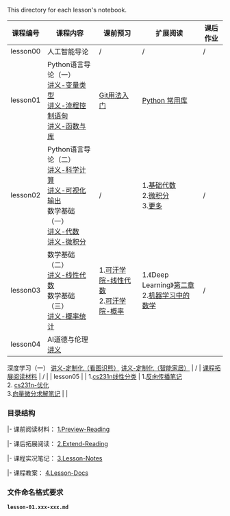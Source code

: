 This directory for each lesson's notebook.

| 课程编号 | 课程内容                                                     | 课前预习                                                     | 扩展阅读                                                     | 课后作业 |
| -------- | ------------------------------------------------------------ | ------------------------------------------------------------ | ------------------------------------------------------------ | -------- |
| lesson00 | 人工智能导论                                                 | /                                                            | /                                                            | /        |
| lesson01 | Python语言导论（一）<br>[讲义-变量类型](4.Lesson-Docs/lesson01-Python语言导论.01-变量类型.ipynb) <br>[讲义-流程控制语句](4.Lesson-Docs/lesson01-Python语言导论.02-流程控制语句.ipynb) <br/>[讲义-函数与库](4.Lesson-Docs/lesson01-Python语言导论.03-函数与库.ipynb) | [Git用法入门](1.Preview-Reading/lesson01-pre-git-use-guide.md) | [Python 常用库](2.Extend-Reading/lesson01-ER.md)             |          |
| lesson02 | Python语言导论（二） <br>[讲义-科学计算](4.Lesson-Docs/lesson01-Python语言导论.04-科学计算.ipynb)<br>[讲义-可视化输出](4.Lesson-Docs/lesson01-Python语言导论.05-可视化输出.ipynb)<br>数学基础（一）<br>[讲义-代数](4.Lesson-Docs/lesson02-数学基础.01-代数.ipynb)<br>[讲义-微积分](4.Lesson-Docs/lesson02-数学基础.02-微积分.ipynb) | /                                                            | 1.[基础代数](<http://open.163.com/special/Khan/algebra.html>)<br>2.[微积分](<http://open.163.com/special/Khan/differentialcalculus.html>)<br>3.[更多](2.Extend-Reading/lesson02-ER.md) | /        |
| lesson03 | 数学基础（二）<br>[讲义-线性代数](4.Lesson-Docs/lesson02-数学基础.03-线性代数.ipynb)<br>数学基础（三）<br>[讲义-概率统计](4.Lesson-Docs/lesson02-数学基础.04-概率统计.ipynb) | 1.[可汗学院-线性代数](<http://open.163.com/special/Khan/linearalgebra.html>)<br>2.[可汗学院-概率](<http://open.163.com/special/Khan/probability.html>) | 1.《Deep Learning》[第二章](<http://www.deeplearningbook.org/contents/linear_algebra.html>) <br>2.[机器学习中的数学](<https://mml-book.github.io/>)<br> | /        |
| lesson04 | AI道德与伦理<br/>[讲义](4.Lesson-Docs/lesson03-AI道德与伦理)
深度学习（一）
[讲义-定制化（看图识熊）](4.Lesson-Docs/lesson04-深度学习.01-定制化(看图识熊))
[讲义-定制化（智能家居）](4.Lesson-Docs/lesson04-深度学习.01-定制化(智能家居)) | /                                                            | [课程拓展阅读材料](2.Extend-Reading/lesson04-ER.md)          | /        |
| lesson05 |                                                              | 1.[cs231n线性分类](<http://cs231n.github.io/linear-classify/>) | 1.[反向传播笔记](<http://blog.a-stack.com/2018/04/20/Backpropagation-in-Neural-Network/>)<br>2. [cs231n-优化](<http://cs231n.github.io/optimization-1/>)<br>3.[向量微分求解笔记](<http://cs231n.stanford.edu/handouts/derivatives.pdf>) |          |




### 目录结构

|- 课前阅读材料： [1.Preview-Reading](https://github.com/shaiic/AI-training/tree/master/1.Notebooks/1.Preview-Reading)

|- 课后拓展阅读： [2.Extend-Reading](https://github.com/shaiic/AI-training/tree/master/1.Notebooks/2.Extend-Reading)

|- 课程实况笔记： [3.Lesson-Notes](https://github.com/shaiic/AI-training/tree/master/1.Notebooks/3.Lesson-Notes)

|- 课程教案：    [4.Lesson-Docs](https://github.com/shaiic/AI-training/tree/master/1.Notebooks/4.Lesson-Docs) 

### 文件命名格式要求

**`lesson-01.xxx-xxx.md`**


